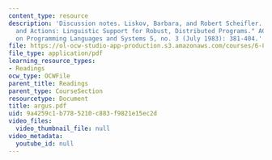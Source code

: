 ```yaml
---
content_type: resource
description: 'Discussion notes. Liskov, Barbara, and Robert Scheifler. "Guardians
  and Actions: Linguistic Support for Robust, Distributed Programs." ACM Transactions
  on Programming Languages and Systems 5, no. 3 (July 1983): 381-404.'
file: https://ol-ocw-studio-app-production.s3.amazonaws.com/courses/6-824-distributed-computer-systems-engineering-spring-2006/9a4259c1b7785210c883f9821e15ec2d_argus.pdf
file_type: application/pdf
learning_resource_types:
- Readings
ocw_type: OCWFile
parent_title: Readings
parent_type: CourseSection
resourcetype: Document
title: argus.pdf
uid: 9a4259c1-b778-5210-c883-f9821e15ec2d
video_files:
  video_thumbnail_file: null
video_metadata:
  youtube_id: null
---
```

